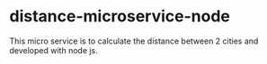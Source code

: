 # distance-microservice-node
This micro service is to calculate the distance between 2 cities and developed with node js. 

